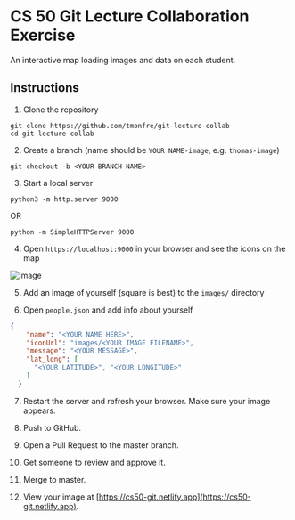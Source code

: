 # CS 50 Git Lecture Collaboration Exercise

An interactive map loading images and data on each student.

## Instructions

1. Clone the repository

```
git clone https://github.com/tmonfre/git-lecture-collab
cd git-lecture-collab
```

2. Create a branch (name should be `YOUR NAME-image`, e.g. `thomas-image`)

```
git checkout -b <YOUR BRANCH NAME>
```

3. Start a local server

```
python3 -m http.server 9000
```

OR

```
python -m SimpleHTTPServer 9000
```

4. Open `https://localhost:9000` in your browser and see the icons on the map

![image](./images/docs/running.png)

5. Add an image of yourself (square is best) to the `images/` directory

6. Open `people.json` and add info about yourself

```json
{
    "name": "<YOUR NAME HERE>",
    "iconUrl": "images/<YOUR IMAGE FILENAME>",
    "message": "<YOUR MESSAGE>",
    "lat_long": [
      "<YOUR LATITUDE>", "<YOUR LONGITUDE>"
    ]
  }
```

7. Restart the server and refresh your browser. Make sure your image appears.

8. Push to GitHub.

9. Open a Pull Request to the master branch.

10. Get someone to review and approve it.

11. Merge to master.

12. View your image at [https://cs50-git.netlify.app](https://cs50-git.netlify.app).
